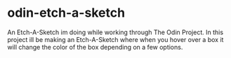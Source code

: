 # odin-etch-a-sketch
An Etch-A-Sketch im doing while working through The Odin Project.
In this project ill be making an Etch-A-Sketch where when you hover over 
a box it will change the color of the box depending on a few options.
